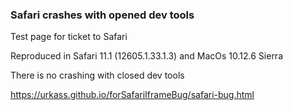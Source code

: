 ### Safari crashes with opened dev tools

Test page for ticket to Safari

Reproduced in Safari 11.1 (12605.1.33.1.3) and MacOs 10.12.6 Sierra

There is no crashing with closed dev tools

https://urkass.github.io/forSafariIframeBug/safari-bug.html
